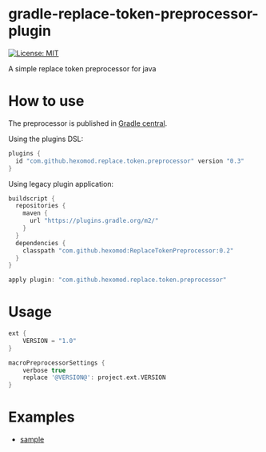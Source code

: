 # gradle-replace-token-preprocessor-plugin
[![License: MIT](https://img.shields.io/badge/License-MIT-brightgreen.svg?style=flat-square)](https://opensource.org/licenses/MIT)

A simple replace token preprocessor for java

# How to use

The preprocessor is published in [Gradle central](https://plugins.gradle.org/plugin/com.github.hexomod.macro.preprocessor).

Using the plugins DSL:
```gradle
plugins {
  id "com.github.hexomod.replace.token.preprocessor" version "0.3"
}
```

Using legacy plugin application:
```gradle
buildscript {
  repositories {
    maven {
      url "https://plugins.gradle.org/m2/"
    }
  }
  dependencies {
    classpath "com.github.hexomod:ReplaceTokenPreprocessor:0.2"
  }
}

apply plugin: "com.github.hexomod.replace.token.preprocessor"
```


# Usage

```gradle
ext {
    VERSION = "1.0"
}

macroPreprocessorSettings {
    verbose true
    replace '@VERSION@': project.ext.VERSION
}
```

# Examples
- [sample](sample)